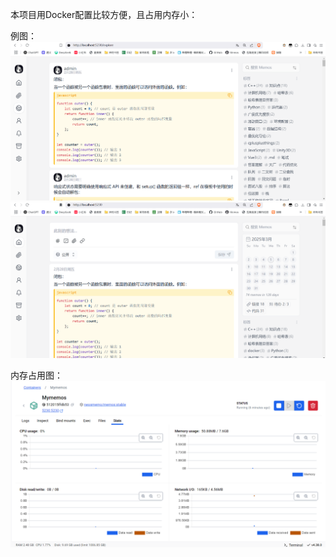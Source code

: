 本项目用Docker配置比较方便，且占用内存小：

例图：
![例图1](./img/成品展示.png)
![例图2](./img/成品展示2.png)

内存占用图：
![内存占用](./img/内存占用.png)
